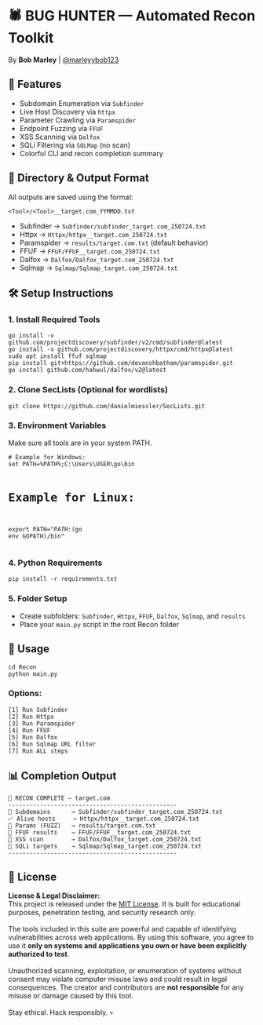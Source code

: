 <body>

  <h1>🕷️ BUG HUNTER — Automated Recon Toolkit</h1>
  <p>By <strong>Bob Marley</strong> | <a href="https://t.me/marleyybob123">@marleyybob123</a></p>

  <h2>🚀 Features</h2>
  <ul>
    <li>Subdomain Enumeration via <code>Subfinder</code></li>
    <li>Live Host Discovery via <code>httpx</code></li>
    <li>Parameter Crawling via <code>Paramspider</code></li>
    <li>Endpoint Fuzzing via <code>FFUF</code></li>
    <li>XSS Scanning via <code>Dalfox</code></li>
    <li>SQLi Filtering via <code>SQLMap</code> (no scan)</li>
    <li>Colorful CLI and recon completion summary</li>
  </ul>

  <h2>📁 Directory & Output Format</h2>
  <p>All outputs are saved using the format:</p>
  <pre><code>&lt;Tool&gt;/&lt;Tool&gt;__target.com_YYMMDD.txt</code></pre>

  <ul>
    <li>Subfinder → <code>Subfinder/subfinder_target.com_250724.txt</code></li>
    <li>Httpx     → <code>Httpx/httpx__target.com_250724.txt</code></li>
    <li>Paramspider → <code>results/target.com.txt</code> (default behavior)</li>
    <li>FFUF      → <code>FFUF/FFUF__target.com_250724.txt</code></li>
    <li>Dalfox    → <code>Dalfox/Dalfox_target.com_250724.txt</code></li>
    <li>Sqlmap    → <code>Sqlmap/Sqlmap_target.com_250724.txt</code></li>
  </ul>

  <h2>🛠️ Setup Instructions</h2>
  <h3>1. Install Required Tools</h3>
  <pre><code>go install -v github.com/projectdiscovery/subfinder/v2/cmd/subfinder@latest
go install -v github.com/projectdiscovery/httpx/cmd/httpx@latest
sudo apt install ffuf sqlmap
pip install git+https://github.com/devanshbatham/paramspider.git
go install github.com/hahwul/dalfox/v2@latest</code></pre>

  <h3>2. Clone SecLists (Optional for wordlists)</h3>
  <pre><code>git clone https://github.com/danielmiessler/SecLists.git</code></pre>

  <h3>3. Environment Variables</h3>
  <p>Make sure all tools are in your system PATH.</p>
  <pre><code># Example for Windows:
set PATH=%PATH%;C:\Users\USER\go\bin

# Example for Linux:
export PATH="$PATH:$(go env GOPATH)/bin"</code></pre>

  <h3>4. Python Requirements</h3>
  <pre><code>pip install -r requirements.txt</code></pre>

  <h3>5. Folder Setup</h3>
  <ul>
    <li>Create subfolders: <code>Subfinder</code>, <code>Httpx</code>, <code>FFUF</code>, <code>Dalfox</code>, <code>Sqlmap</code>, and <code>results</code></li>
    <li>Place your <code>main.py</code> script in the root Recon folder</li>
  </ul>

  <h2>🧪 Usage</h2>
  <pre><code>cd Recon
python main.py</code></pre>

  <h3>Options:</h3>
  <pre><code>[1] Run Subfinder
[2] Run Httpx
[3] Run Paramspider
[4] Run FFUF
[5] Run Dalfox
[6] Run Sqlmap URL filter
[7] Run ALL steps</code></pre>

  <h2>📊 Completion Output</h2>
  <pre><code>🎯 RECON COMPLETE — target.com
------------------------------------------------
📂 Subdomains      → Subfinder/subfinder_target.com_250724.txt
✅ Alive hosts     → Httpx/httpx__target.com_250724.txt
🔎 Params (FUZZ)   → results/target.com.txt
🧨 FFUF results    → FFUF/FFUF__target.com_250724.txt
🧬 XSS scan        → Dalfox/Dalfox_target.com_250724.txt
🧪 SQLi targets    → Sqlmap/Sqlmap_target.com_250724.txt
------------------------------------------------</code></pre>

  <h2>📜 License</h2>
<p>
  <strong>License & Legal Disclaimer:</strong><br>
  This project is released under the <a href="https://opensource.org/licenses/MIT" target="_blank">MIT License</a>. It is built for educational purposes, penetration testing, and security research only. 
  <br><br>
  The tools included in this suite are powerful and capable of identifying vulnerabilities across web applications. 
  By using this software, you agree to use it <strong>only on systems and applications you own or have been explicitly authorized to test</strong>. 
  <br><br>
  Unauthorized scanning, exploitation, or enumeration of systems without consent may violate computer misuse laws and could result in legal consequences.
  The creator and contributors are <strong>not responsible</strong> for any misuse or damage caused by this tool.
  <br><br>
  Stay ethical. Hack responsibly. 💀
</p>

</body>
</html>

